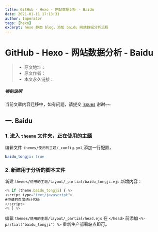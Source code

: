 ```yaml
---
title: GitHub - Hexo - 网站数据分析 - Baidu
date: 2021-01-11 17:13:31
author: Imperator
tags: [hexo]
excerpt: hexo 静态 blog，添加 baidu 网站数据分析流程
---
```


# GitHub - Hexo - 网站数据分析 - Baidu

> * 原文地址：[]()
> * 原文作者：[]()
> * 本文永久链接：[]()

##### **特别说明**

当前文章内容迁移中，如有问题，请提交 [issues](https://github.com/Starrier/starrier.github.io/issues) 谢谢~~

## 一. Baidu

### 1. 进入 `theame` 文件夹，正在使用的主题

编辑文件 `themes/使用的主题/_config.yml`,添加一行配置，

```yml
baidu_tongji: true
```

### 2. 新建用于分析的脚本文件

新建 `themes/使用的主题/layout/_partial/baidu_tongji.ejs`,新增内容：

```js
<% if (theme.baidu_tongji) { %>
<script type="text/javascript">
#申请的百度统计代码
</script>
<% } %>
```

编辑 `themes/使用的主题/layout/_partial/head.ejs` 在 `</head>` 前添加 `<%- partial("baidu_tongji") %>` 重新生产部署站点即可。
